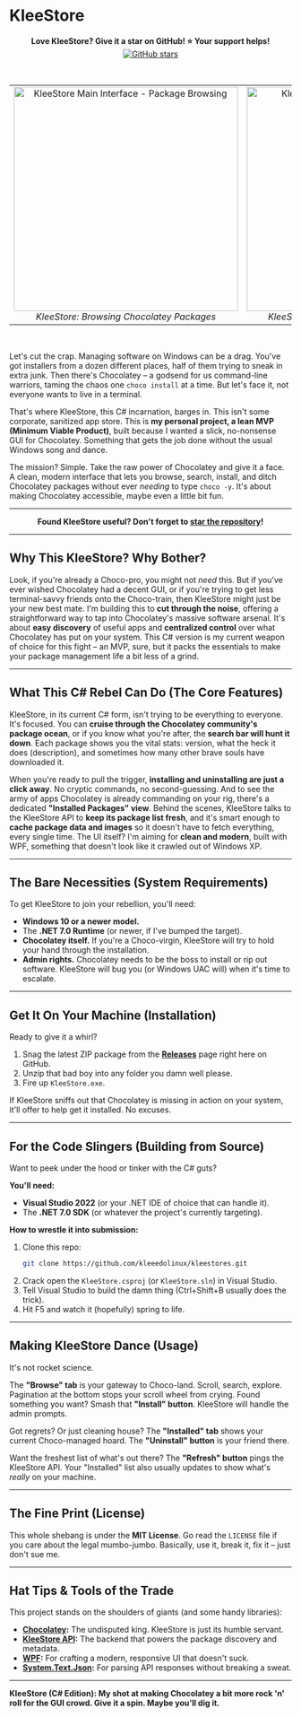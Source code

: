 # KleeStore

<p align="center">
  <strong>Love KleeStore? Give it a star on GitHub! ⭐ Your support helps!</strong><br/>
  <a href="https://github.com/kleeedolinux/kleestores">
    <img src="https://img.shields.io/github/stars/kleeedolinux/kleestores?style=social" alt="GitHub stars">
  </a>
</p>

<br>

<div align="center">
  <table>
    <tr>
      <td align="center">
        <img src="https://github.com/user-attachments/assets/f74036af-b756-44a1-a382-6e45dd29782e" alt="KleeStore Main Interface - Package Browsing" width="400">
        <br><em>KleeStore: Browsing Chocolatey Packages</em>
      </td>
      <td align="center">
        <img src="https://github.com/user-attachments/assets/8d8aa245-3105-49e6-84f1-810c6cac12fd" alt="KleeStore Package Details and Actions" width="400">
        <br><em>KleeStore: Package Details and Installation</em>
      </td>
    </tr>
  </table>
</div>

<br>

Let's cut the crap. Managing software on Windows can be a drag. You've got installers from a dozen different places, half of them trying to sneak in extra junk. Then there's Chocolatey – a godsend for us command-line warriors, taming the chaos one `choco install` at a time. But let's face it, not everyone wants to live in a terminal.

That's where KleeStore, this C# incarnation, barges in. This isn't some corporate, sanitized app store. This is **my personal project, a lean MVP (Minimum Viable Product)**, built because I wanted a slick, no-nonsense GUI for Chocolatey. Something that gets the job done without the usual Windows song and dance.

The mission? Simple. Take the raw power of Chocolatey and give it a face. A clean, modern interface that lets you browse, search, install, and ditch Chocolatey packages without ever *needing* to type `choco -y`. It's about making Chocolatey accessible, maybe even a little bit fun.

---

<p align="center">
  <strong>Found KleeStore useful? Don't forget to <a href="https://github.com/kleeedolinux/kleestores">star the repository</a>!</strong>
</p>

---

## Why This KleeStore? Why Bother?

Look, if you're already a Choco-pro, you might not *need* this. But if you've ever wished Chocolatey had a decent GUI, or if you're trying to get less terminal-savvy friends onto the Choco-train, then KleeStore might just be your new best mate. I'm building this to **cut through the noise**, offering a straightforward way to tap into Chocolatey's massive software arsenal. It's about **easy discovery** of useful apps and **centralized control** over what Chocolatey has put on your system. This C# version is my current weapon of choice for this fight – an MVP, sure, but it packs the essentials to make your package management life a bit less of a grind.

---

## What This C# Rebel Can Do (The Core Features)

KleeStore, in its current C# form, isn't trying to be everything to everyone. It's focused. You can **cruise through the Chocolatey community's package ocean**, or if you know what you're after, the **search bar will hunt it down**. Each package shows you the vital stats: version, what the heck it does (description), and sometimes how many other brave souls have downloaded it.

When you're ready to pull the trigger, **installing and uninstalling are just a click away**. No cryptic commands, no second-guessing. And to see the army of apps Chocolatey is already commanding on your rig, there's a dedicated **"Installed Packages" view**. Behind the scenes, KleeStore talks to the KleeStore API to **keep its package list fresh**, and it's smart enough to **cache package data and images** so it doesn't have to fetch everything, every single time. The UI itself? I'm aiming for **clean and modern**, built with WPF, something that doesn't look like it crawled out of Windows XP.

---

## The Bare Necessities (System Requirements)

To get KleeStore to join your rebellion, you'll need:

*   **Windows 10 or a newer model.**
*   The **.NET 7.0 Runtime** (or newer, if I've bumped the target).
*   **Chocolatey itself.** If you're a Choco-virgin, KleeStore will try to hold your hand through the installation.
*   **Admin rights.** Chocolatey needs to be the boss to install or rip out software. KleeStore will bug you (or Windows UAC will) when it's time to escalate.

---

## Get It On Your Machine (Installation)

Ready to give it a whirl?

1.  Snag the latest ZIP package from the [**Releases**](https://github.com/kleeedolinux/kleestores/releases) page right here on GitHub.
2.  Unzip that bad boy into any folder you damn well please.
3.  Fire up `KleeStore.exe`.

If KleeStore sniffs out that Chocolatey is missing in action on your system, it'll offer to help get it installed. No excuses.

---

## For the Code Slingers (Building from Source)

Want to peek under the hood or tinker with the C# guts?

**You'll need:**

*   **Visual Studio 2022** (or your .NET IDE of choice that can handle it).
*   The **.NET 7.0 SDK** (or whatever the project's currently targeting).

**How to wrestle it into submission:**

1.  Clone this repo:
    ```bash
    git clone https://github.com/kleeedolinux/kleestores.git
    ```
2.  Crack open the `KleeStore.csproj` (or `KleeStore.sln`) in Visual Studio.
3.  Tell Visual Studio to build the damn thing (Ctrl+Shift+B usually does the trick).
4.  Hit F5 and watch it (hopefully) spring to life.

---

## Making KleeStore Dance (Usage)

It's not rocket science.

The **"Browse" tab** is your gateway to Choco-land. Scroll, search, explore. Pagination at the bottom stops your scroll wheel from crying. Found something you want? Smash that **"Install" button**. KleeStore will handle the admin prompts.

Got regrets? Or just cleaning house? The **"Installed" tab** shows your current Choco-managed hoard. The **"Uninstall" button** is your friend there.

Want the freshest list of what's out there? The **"Refresh" button** pings the KleeStore API. Your "Installed" list also usually updates to show what's *really* on your machine.

---

## The Fine Print (License)

This whole shebang is under the **MIT License**. Go read the `LICENSE` file if you care about the legal mumbo-jumbo. Basically, use it, break it, fix it – just don't sue me.

---

## Hat Tips & Tools of the Trade

This project stands on the shoulders of giants (and some handy libraries):

*   **[Chocolatey](https://chocolatey.org/):** The undisputed king. KleeStore is just its humble servant.
*   **[KleeStore API](https://kleestoreapi.vercel.app/):** The backend that powers the package discovery and metadata.
*   **[WPF](https://docs.microsoft.com/en-us/dotnet/desktop/wpf/):** For crafting a modern, responsive UI that doesn't suck.
*   **[System.Text.Json](https://docs.microsoft.com/en-us/dotnet/api/system.text.json):** For parsing API responses without breaking a sweat.

---

**KleeStore (C# Edition): My shot at making Chocolatey a bit more rock 'n' roll for the GUI crowd. Give it a spin. Maybe you'll dig it.**
